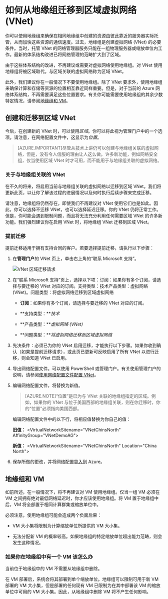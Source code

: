 <properties 
   pageTitle="如何从地缘组迁移到区域虚拟网络 (VNet)"
   description="了解如何从地缘组迁移到区域 VNet"
   services="virtual-network"
   documentationCenter="na"
   authors="telmosampaio"
   manager="carolz"
   editor="tysonn"/>
<tags 
   ms.service="virtual-network"
   ms.date="05/29/2015"
   wacn.date="08/01/2015"/>

# 如何从地缘组迁移到区域虚拟网络 (VNet)

你可以使用地缘组来确保在相同地缘组中创建的资源由彼此靠近的服务器实际托管，从而加快这些资源的通信速度。过去，地缘组是创建虚拟网络 (VNet) 的必要条件。当时，托管 VNet 的网络管理器服务只能在一组物理服务器或缩放单位内工作。最新的体系结构改进已将网络管理的范畴扩大到了区域。

由于这些体系结构的改进，不再建议或需要对虚拟网络使用地缘组。对 VNet 使用地缘组将被区域取代。与区域关联的虚拟网络称为区域 VNet。

此外，我们建议你在一般情况下不要使用地缘组。除了 VNet 要求外，使用地缘组来确保计算和存储等资源的位置相互靠近同样重要。但是，对于当前的 Azure 网络体系结构，不再需要满足这些位置要求。有关你可能需要使用地缘组的其余少数特定情况，请参阅[地缘组和 VM](#Affinity-groups-and-VMs)。

## 创建和迁移到区域 VNet

今后，在创建新的 VNet 时，可以使用*区域*。你可以将此视为管理门户中的一个选项。请注意，在网络配置文件中，这显示为*位置*。

>[AZURE.IMPORTANT]尽管从技术上讲仍可以创建与地缘组关联的虚拟网络，但是，没有令人信服的理由让人这么做。许多新功能，例如网络安全组，仅当使用区域 VNet 时才可用，而不能用于与地缘组关联的虚拟网络。

### 关于与地缘组关联的 VNet

在不久的将来，将启用当前与地缘组关联的虚拟网络以迁移到区域 VNet。我们将更新此页，以让你了解该过程的进展情况以及何时执行后续步骤来完成迁移。

请注意，地缘组将仍然存在，即使我们不再建议对 VNet 使用它们也是如此。因此，你可以选择不迁移 VNet，也可以选择延迟迁移。你的 VNet 仍将正常工作。但是，你可能会遇到限制问题，而且将无法充分利用任何需要区域 VNet 的许多新功能。我们强烈建议你在启用 VNet 时，将地缘组 VNet 迁移到区域 VNet。

### 提前迁移

提前迁移适用于拥有支持合同的客户。若要选择提前迁移，请执行以下步骤：

1. 在**管理门户**的 VNet 页上，单击右上角的“联系 Microsoft 支持”。

	![VNet 区域迁移请求](./media/virtual-networks-migrate-to-regional-vnet/IC790447.png)

2. 在“联系 Microsoft 支持”页上，选择以下项：订阅：如果你有多个订阅，请选择与要迁移的 VNet 对应的订阅。支持类型：技术产品类型：虚拟网络 (VNet)。问题类型：将虚拟网络迁移到区域虚拟网络

	- **订阅**：如果你有多个订阅，请选择与要迁移的 VNet 对应的订阅。

	- **支持类型：***技术*

	- **产品类型：***虚拟网络 (VNet)*

	- **问题类型：***将虚拟网络迁移到区域虚拟网络*

3. 先决条件：必须已为你的 VNet 启用迁移，才能执行以下步骤。如果你收到确认（如果是提前迁移请求），或此页已更新可反映启用了所有 VNet 以进行迁移，则会知道 VNet 已启用。

4. 导出网络配置文件。可以使用 PowerShell 或管理门户。有关使用管理门户的说明，请参阅[使用网络配置文件配置 VNet](virtual-networks-using-network-configuration-file)。

5. 编辑网络配置文件，将替换为新值。

	> [AZURE.NOTE]“位置”是已为与 VNet 关联的地缘组指定的区域。例如，如果你的 VNet 与位于美国西部的地缘组关联，则在你迁移时，你的“位置”必须指向美国西部。
	
	编辑网络配置文件中的以下行，将相应值替换为你自己的值：

	**旧值：** \<VirtualNetworkSitename="VNetChinsNorth" AffinityGroup="VNetDemoAG">

	**新值：** \<VirtualNetworkSitename="VNetChinsNorth" Location="China North">

6. 保存所做的更改，并将网络配置[导入](virtual-networks-using-network-configuration-file)到 Azure。

## 地缘组和 VM

如前所述，在一般情况下，将不再建议对 VM 使用地缘组。仅当一组 VM 必须在 VM 之间拥有绝对最低网络延迟时，你才应该使用地缘组。将 VM 置于地缘组中后，VM 将全部置于相同计算群集或缩放单位中。

必须注意，使用地缘组可能会造成两个负面后果：

- VM 大小集将限制为计算缩放单位所提供的 VM 大小集。

- 无法分配新 VM 的概率较高。如果地缘组的特定缩放单位超出能力范畴，则会发生这种情况。

### 如果你在地缘组中有一个 VM 该怎么办

当前位于地缘组中的 VM 不需要从地缘组中删除。

在 VM 部署后，系统会将其部署到单个缩放单位。地缘组可以限制可用于新 VM 部署的 VM 大小集，但是部署的任何现有 VM 已限制为在其中部署该 VM 的缩放单位中可用的 VM 大小集。因此，从地缘组中删除 VM 将不产生任何影响。
 

<!---HONumber=64-->